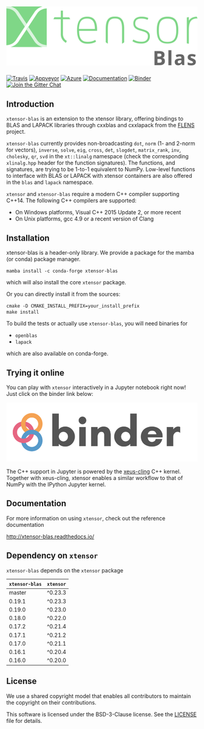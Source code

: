 # ![xtensor](docs/source/xtensor-blas.svg)

[![Travis](https://travis-ci.org/xtensor-stack/xtensor-blas.svg?branch=master)](https://travis-ci.org/xtensor-stack/xtensor-blas)
[![Appveyor](https://ci.appveyor.com/api/projects/status/i5c8u3q0uksx0m06?svg=true)](https://ci.appveyor.com/project/xtensor-stack/xtensor-blas)
[![Azure](https://dev.azure.com/xtensor-stack/xtensor-stack/_apis/build/status/xtensor-stack.xtensor-blas?branchName=master)](https://dev.azure.com/xtensor-stack/xtensor-stack/_build/latest?definitionId=5&branchName=master)
[![Documentation](http://readthedocs.org/projects/xtensor-blas/badge/?version=latest)](https://xtensor-blas.readthedocs.io/en/latest/?badge=latest)
[![Binder](https://mybinder.org/badge.svg)](https://mybinder.org/v2/gh/xtensor-stack/xtensor/stable?filepath=notebooks%2Fxtensor.ipynb)
[![Join the Gitter Chat](https://badges.gitter.im/Join%20Chat.svg)](https://gitter.im/QuantStack/Lobby?utm_source=badge&utm_medium=badge&utm_campaign=pr-badge&utm_content=badge)

## Introduction

`xtensor-blas` is an extension to the xtensor library, offering bindings to BLAS and LAPACK libraries through cxxblas and cxxlapack from the [FLENS](https://github.com/michael-lehn/FLENS) project.

`xtensor-blas` currently provides non-broadcasting `dot`, `norm` (1- and 2-norm for vectors), `inverse`, `solve`,
`eig`, `cross`, `det`, `slogdet`, `matrix_rank`, `inv`, `cholesky`, `qr`, `svd` in the `xt::linalg` namespace (check the corresponding `xlinalg.hpp` header for the function signatures). The functions, and signatures, are trying to be 1-to-1 equivalent to NumPy.
Low-level functions to interface with BLAS or LAPACK with xtensor containers are also offered in the `blas` and `lapack` namespace.

`xtensor` and `xtensor-blas` require a modern C++ compiler supporting C++14. The following C++ compilers are supported:

 - On Windows platforms, Visual C++ 2015 Update 2, or more recent
 - On Unix platforms, gcc 4.9 or a recent version of Clang

## Installation

xtensor-blas is a header-only library. We provide a package for the mamba (or conda) package manager.

```
mamba install -c conda-forge xtensor-blas
```

which will also install the core `xtensor` package.

Or you can directly install it from the sources:

```
cmake -D CMAKE_INSTALL_PREFIX=your_install_prefix
make install
```

To build the tests or actually use `xtensor-blas`, you will need binaries for

 - `openblas`
 - `lapack`

which are also available on conda-forge.

## Trying it online

You can play with `xtensor` interactively in a Jupyter notebook right now! Just click on the binder link below:

[![Binder](binder-logo.svg)](https://mybinder.org/v2/gh/xtensor-stack/xtensor/stable?filepath=notebooks%2Fxtensor.ipynb)

The C++ support in Jupyter is powered by the [xeus-cling](https://github.com/xtensor-stack/xeus-cling) C++ kernel. Together with xeus-cling, xtensor enables a similar workflow to that of NumPy with the IPython Jupyter kernel.

## Documentation

For more information on using `xtensor`, check out the reference documentation

http://xtensor-blas.readthedocs.io/

## Dependency on `xtensor`

`xtensor-blas` depends on the `xtensor` package

| `xtensor-blas`  | `xtensor` |
|-----------------|-----------|
| master          |  ^0.23.3  |
| 0.19.1          |  ^0.23.3  |
| 0.19.0          |  ^0.23.0  |
| 0.18.0          |  ^0.22.0  |
| 0.17.2          |  ^0.21.4  |
| 0.17.1          |  ^0.21.2  |
| 0.17.0          |  ^0.21.1  |
| 0.16.1          |  ^0.20.4  |
| 0.16.0          |  ^0.20.0  |

## License

We use a shared copyright model that enables all contributors to maintain the
copyright on their contributions.

This software is licensed under the BSD-3-Clause license. See the [LICENSE](LICENSE) file for details.
